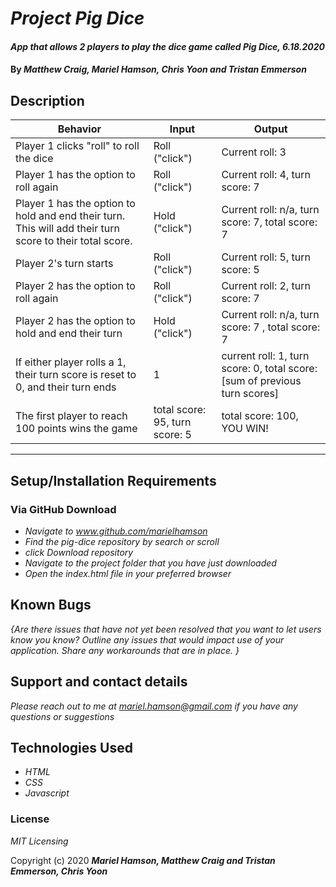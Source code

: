 # _Project Pig Dice_

#### _App that allows 2 players to play the dice game called Pig Dice, 6.18.2020_

#### By _**Matthew Craig, Mariel Hamson, Chris Yoon and Tristan Emmerson**_

## Description

| Behavior | Input | Output|
|----------|-------|-------|
| Player 1 clicks "roll" to roll the dice | Roll ("click") | Current roll: 3 |
| Player 1 has the option to roll again | Roll ("click") | Current roll: 4, turn score: 7 |
| Player 1 has the option to hold and end their turn. This will add their turn score to their total score. | Hold ("click") | Current roll: n/a, turn score: 7, total score: 7 |
| Player 2's turn starts | Roll ("click") | Current roll: 5, turn score: 5 |
| Player 2 has the option to roll again | Roll ("click") | Current roll: 2, turn score: 7 |
| Player 2 has the option to hold and end their turn | Hold ("click") | Current roll: n/a, turn score: 7 , total score: 7|
| If either player rolls a 1, their turn score is reset to 0, and their turn ends | 1 | current roll: 1, turn score: 0, total score: [sum of previous turn scores] |
| The first player to reach 100 points wins the game | total score: 95, turn score: 5 | total score: 100, YOU WIN!|

---



## Setup/Installation Requirements 
  ### Via GitHub Download

* _Navigate to www.github.com/marielhamson_
* _Find the pig-dice repository by search or scroll_
* _click Download repository_
* _Navigate to the project folder that you have just downloaded_
* _Open the index.html file in your preferred browser_


## Known Bugs

_{Are there issues that have not yet been resolved that you want to let users know you know?  Outline any issues that would impact use of your application.  Share any workarounds that are in place. }_

## Support and contact details

_Please reach out to me at mariel.hamson@gmail.com if you have any questions or suggestions_

## Technologies Used

* _HTML_
* _CSS_
* _Javascript_

### License

*MIT Licensing*

Copyright (c) 2020 **_Mariel Hamson, Matthew Craig and Tristan Emmerson, Chris Yoon_**